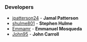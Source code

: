 ### Developers
* [jpatterson24](https://github.com/jpatterson24) -
**Jamal Patterson**
* [shulme801](https://github.com/shulme801) -
**Stephen Hulme**
* [Emmamr](https://github.com/Emmamr) -
**Emmanuel Mosqueda**
* [John95](https://github.com/John95) -
**John Carroll**
